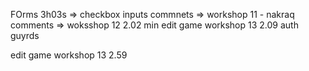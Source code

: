 FOrms 3h03s =>  checkbox inputs
commnets => workshop 11 - nakraq
comments => woksshop 12  2.02 min
edit game workshop 13 2.09 auth guyrds

edit game workshop 13 2.59